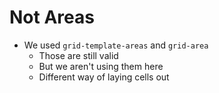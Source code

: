 # Not Areas

- We used `grid-template-areas` and `grid-area`
  - Those are still valid
  - But we aren't using them here
  - Different way of laying cells out
